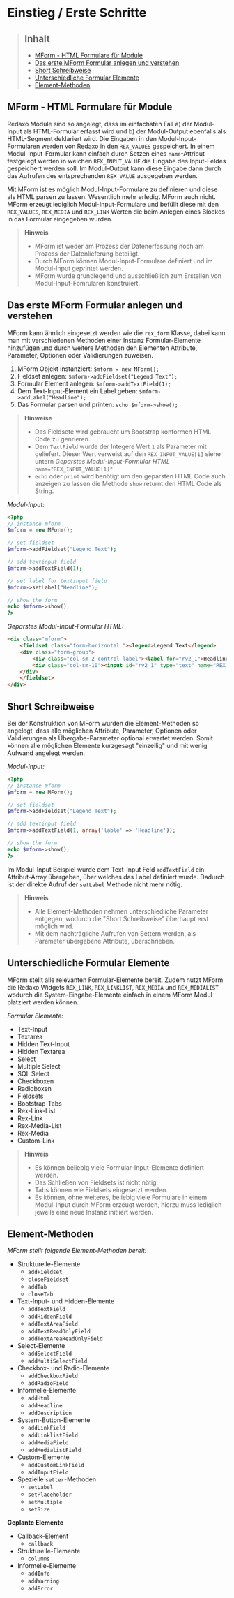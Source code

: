 # Einstieg / Erste Schritte

> ## Inhalt
> - [MForm - HTML Formulare für Module](#MForm-HTML)
> - [Das erste MForm Formular anlegen und verstehen](#Das-Erste-MForm-Formular)
> - [Short Schreibweise](#Short-Schreibweise)
> - [Unterschiedliche Formular Elemente](#Formular-Elemente)
> - [Element-Methoden](#Element-Methoden)

<a name="MForm-HTML"></a>
## MForm - HTML Formulare für Module

Redaxo Module sind so angelegt, dass im einfachsten Fall a) der Modul-Input als HTML-Formular erfasst wird und b) der Modul-Output ebenfalls als HTML-Segment deklariert wird. Die Eingaben in den Modul-Input-Formularen werden von Redaxo in den `REX_VALUES` gespeichert. In einem Modul-Input-Formular kann einfach durch Setzen eines `name`-Attribut festgelegt werden in welchen `REX_INPUT_VALUE` die Eingabe des Input-Feldes gespeichert werden soll. Im Modul-Output kann diese Eingabe dann durch das Aufrufen des entsprechenden `REX_VALUE` ausgegeben werden.

Mit MForm ist es möglich Modul-Input-Formulare zu definieren und diese als HTML parsen zu lassen. Wesentlich mehr erledigt MForm auch nicht. MForm erzeugt lediglich Modul-Input-Formulare und befüllt diese mit den `REX_VALUES`, `REX_MEDIA` und `REX_LINK` Werten die beim Anlegen eines Blockes in das Formular eingegeben wurden. 

> **Hinweis**
>
> * MForm ist weder am Prozess der Datenerfassung noch am Prozess der Datenlieferung beteiligt.
> * Durch MForm können Modul-Input-Formulare definiert und im Modul-Input geprintet werden. 
> * MForm wurde grundlegend und ausschließlich zum Erstellen von Modul-Input-Fomrularen konstruiert. 


<a name="Das-Erste-MForm-Formular"></a>
## Das erste MForm Formular anlegen und verstehen

MForm kann ähnlich eingesetzt werden wie die `rex_form` Klasse, dabei kann man mit verschiedenen Methoden einer Instanz Formular-Elemente hinzufügen und durch weitere Methoden den Elementen Attribute, Parameter, Optionen oder Validierungen zuweisen.
 
1. MForm Objekt instanziert: `$mform = new MForm();`
2. Fieldset anlegen: `$mform->addFieldset("Legend Text");`
3. Formular Element anlegen: `$mform->addTextField(1);`
4. Dem Text-Input-Element ein Label geben: `$mform->addLabel("Headline");`
5. Das Formular parsen und printen: `echo $mform->show();`


> **Hinweise**
>
> * Das Fieldsete wird gebraucht um Bootstrap konformen HTML Code zu genrieren.
> * Dem `TextField` wurde der Integere Wert `1` als Parameter mit geliefert. Dieser Wert verweist auf den `REX_INPUT_VALUE[1]` siehe untern *Geparstes Modul-Input-Formular HTML* `name="REX_INPUT_VALUE[1]"`
> * `echo` oder `print` wird benötigt um den geparsten HTML Code auch anzeigen zu lassen die Methode `show` returnt den HTML Code als String.

*Modul-Input:*

```php
<?php
// instance mform
$mform = new MForm();

// set fieldset
$mform->addFieldset("Legend Text");

// add textinput field
$mform->addTextField(1);

// set label for textinput field
$mform->setLabel("Headline");

// show the form
echo $mform->show();
?>
```

*Geparstes Modul-Input-Formular HTML:*

```html
<div class="mform">
    <fieldset class="form-horizontal "><legend>Legend Text</legend>
    <div class="form-group">
        <div class="col-sm-2 control-label"><label for="rv2_1">Headline</label></div>
        <div class="col-sm-10"><input id="rv2_1" type="text" name="REX_INPUT_VALUE[1]" value="" class="form-control "></div>
    </div>
    </fieldset>
</div>
```

<a name="Short-Schreibweise"></a>
## Short Schreibweise

Bei der Konstruktion von MForm wurden die Element-Methoden so angelegt, dass alle möglichen Attribute, Parameter, Optionen oder Validierungen als Übergabe-Parameter optional erwartet werden. Somit können alle möglichen Elemente kurzgesagt "einzeilig" und mit wenig Aufwand angelegt werden. 

*Modul-Input:*

```php
<?php
// instance mform
$mform = new MForm();

// set fieldset
$mform->addFieldset("Legend Text");

// add textinput field
$mform->addTextField(1, array('lable' => 'Headline'));

// show the form
echo $mform->show();
?>
```

Im Modul-Input Beispiel wurde dem Text-Input Feld `addTextField` ein Attribut-Array übergeben, über welches das Label definiert wurde. Dadurch ist der direkte Aufruf der `setLabel` Methode nicht mehr nötig.

> **Hinweis**
>
> * Alle Element-Methoden nehmen unterschiedliche Parameter entgegen, wodurch die "Short Schreibweise" überhaupt erst möglich wird. 
> * Mit dem nachträgliche Aufrufen von Settern werden, als Parameter übergebene Attribute, überschrieben.  


<a name="Formular-Elemente"></a>
## Unterschiedliche Formular Elemente

MForm stellt alle relevanten Formular-Elemente bereit. Zudem nutzt MForm die Redaxo Widgets `REX_LINK`, `REX_LINKLIST`, `REX_MEDIA` und `REX_MEDIALIST` wodurch die System-Eingabe-Elemente einfach in einem MForm Modul platziert werden können.

*Formular Elemente:*

* Text-Input
* Textarea
* Hidden Text-Input
* Hidden Textarea
* Select
* Multiple Select
* SQL Select
* Checkboxen
* Radioboxen
* Fieldsets
* Bootstrap-Tabs
* Rex-Link-List
* Rex-Link
* Rex-Media-List
* Rex-Media
* Custom-Link

> **Hinweis**
>
> * Es können beliebig viele Formular-Input-Elemente definiert werden.
> * Das Schließen von Fieldsets ist nicht nötig.
> * Tabs können wie Fieldsets eingesetzt werden.
> * Es können, ohne weiteres, beliebig viele Formulare in einem Modul-Input durch MForm erzeugt werden, hierzu muss lediglich jeweils eine neue Instanz initiiert werden.

<a name="Element-Methoden"></a>
## Element-Methoden 

*MForm stellt folgende Element-Methoden bereit:*

* Strukturelle-Elemente
  * `addFieldset`
  * `closeFieldset`
  * `addTab`
  * `closeTab`
* Text-Input- und Hidden-Elemente
  * `addTextField`
  * `addHiddenField`
  * `addTextAreaField`
  * `addTextReadOnlyField`
  * `addTextAreaReadOnlyField`
* Select-Elemente
  * `addSelectField`
  * `addMultiSelectField`
* Checkbox- und Radio-Elemente
  * `addCheckboxField`
  * `addRadioField`
* Informelle-Elemente
  * `addHtml`
  * `addHeadline`
  * `addDescription`
* System-Button-Elemente
  * `addLinkField`
  * `addLinklistField`
  * `addMediaField`
  * `addMedialistField`
* Custom-Elemente
  * `addCustomLinkField`
  * `addInputField`
* Spezielle `setter`-Methoden
  * `setLabel`
  * `setPlaceholder`
  * `setMultiple`
  * `setSize`


__Geplante Elemente__

* Callback-Element
  * `callback`
* Strukturelle-Elemente
  * `columns`
* Informelle-Elemente
  * `addInfo`
  * `addWarning`
  * `addError`